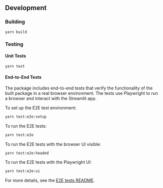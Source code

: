 ## Development

### Building

```bash
yarn build
```

### Testing

#### Unit Tests

```bash
yarn test
```

#### End-to-End Tests

The package includes end-to-end tests that verify the functionality of the built package in a real browser environment. The tests use Playwright to run a browser and interact with the Streamlit app.

To set up the E2E test environment:

```bash
yarn test:e2e:setup
```

To run the E2E tests:

```bash
yarn test:e2e
```

To run the E2E tests with the browser UI visible:

```bash
yarn test:e2e:headed
```

To run the E2E tests with the Playwright UI:

```bash
yarn test:e2e:ui
```

For more details, see the [E2E tests README](./e2e-tests/README.md).
